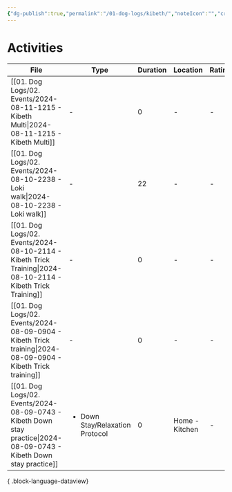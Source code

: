 ```yaml
---
{"dg-publish":true,"permalink":"/01-dog-logs/kibeth/","noteIcon":"","created":"2023-11-26T22:05:58.000-04:00","updated":"2024-08-11T14:48:41.036-03:00"}
---
```



# Activities
| File                                                                                                                    | Type                                            | Duration | Location       | Rating |
| ----------------------------------------------------------------------------------------------------------------------- | ----------------------------------------------- | -------- | -------------- | ------ |
| [[01. Dog Logs/02. Events/2024-08-11-1215 - Kibeth Multi\|2024-08-11-1215 - Kibeth Multi]]                           | \-                                              | 0        | \-             | \-     |
| [[01. Dog Logs/02. Events/2024-08-10-2238 - Loki walk\|2024-08-10-2238 - Loki walk]]                                 | \-                                              | 22       | \-             | \-     |
| [[01. Dog Logs/02. Events/2024-08-10-2114 - Kibeth Trick Training\|2024-08-10-2114 - Kibeth Trick Training]]         | \-                                              | 0        | \-             | \-     |
| [[01. Dog Logs/02. Events/2024-08-09-0904 - Kibeth Trick training\|2024-08-09-0904 - Kibeth Trick training]]         | \-                                              | 0        | \-             | \-     |
| [[01. Dog Logs/02. Events/2024-08-09-0743 - Kibeth Down stay practice\|2024-08-09-0743 - Kibeth Down stay practice]] | <ul><li>Down Stay/Relaxation Protocol</li></ul> | 0        | Home - Kitchen | \-     |

{ .block-language-dataview}
